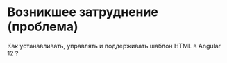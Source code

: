 # Возникшее затруднение (проблема)


Как устанавливать, управлять и поддерживать шаблон HTML в Angular 12 ?
